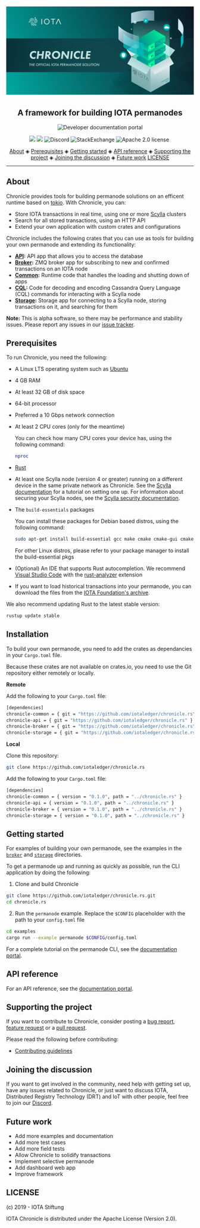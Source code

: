<h1 align="center">
  <br>
  <a href="https://docs.iota.org/docs/chronicle/1.1/overview"><img src=".github/Chronicle.png"></a>
</h1>

<h2 align="center">A framework for building IOTA permanodes</h2>

<p align="center">
    <a href="https://docs.iota.org/docs/chronicle/1.1/overview" style="text-decoration:none;">
    <img src="https://img.shields.io/badge/Documentation%20portal-blue.svg?style=for-the-badge" alt="Developer documentation portal">
</p>
<p align="center">
    <a href="https://github.com/iotaledger/chronicle.rs/actions" style="text-decoration:none;"><img src="https://github.com/iotaledger/chronicle.rs/workflows/Build/badge.svg"></a>
    <a href="https://github.com/iotaledger/chronicle.rs/actions" style="text-decoration:none;"><img src="https://github.com/iotaledger/chronicle.rs/workflows/Test/badge.svg"></a>
    <a href="https://discord.iota.org/" style="text-decoration:none;"><img src="https://img.shields.io/badge/Discord-9cf.svg?logo=discord" alt="Discord"></a>
    <a href="https://iota.stackexchange.com/" style="text-decoration:none;"><img src="https://img.shields.io/badge/StackExchange-9cf.svg?logo=stackexchange" alt="StackExchange"></a>
    <a href="https://github.com/iotaledger/chronicle.rs/blob/master/LICENSE" style="text-decoration:none;"><img src="https://img.shields.io/badge/License-Apache%202.0-green.svg" alt="Apache 2.0 license"></a>
    <a href="https://dependabot.com" style="text-decoration:none;"><img src="https://api.dependabot.com/badges/status?host=github&repo=iotaledger/chronicle.rs" alt=""></a>
</p>

<p align="center">
  <a href="#about">About</a> ◈
  <a href="#prerequisites">Prerequisites</a> ◈
  <a href="#getting-started">Getting started</a> ◈
  <a href="#api-reference">API reference</a> ◈
  <a href="#supporting-the-project">Supporting the project</a> ◈
  <a href="#joining-the-discussion">Joining the discussion</a> ◈
  <a href="#future-work">Future work</a>
  <a href="#LICENSE">LICENSE</a>
</p>

---

## About

Chronicle provides tools for building permanode solutions on an efficent runtime based on [tokio](https://docs.rs/crate/tokio). With Chronicle, you can:

- Store IOTA transactions in real time, using one or more [Scylla](https://www.scylladb.com/) clusters
- Search for all stored transactions, using an HTTP API
- Extend your own application with custom crates and configurations

Chronicle includes the following crates that you can use as tools for building your own permanode and extending its functionality:

- **[API](chronicle-api/README.md):** API app that allows you to access the database
- **[Broker](chronicle-broker/README.md):** ZMQ broker app for subscribing to new and confirmed transactions on an IOTA node
- **[Common](chronicle-common/README.md):** Runtime code that handles the loading and shutting down of apps
- **[CQL](chronicle-cql/README.md):** Code for decoding and encoding Cassandra Query Language (CQL) commands for interacting with a Scylla node
- **[Storage](chronicle-storage/README.md):** Storage app for connecting to a Scylla node, storing transactions on it, and searching for them

**Note:** This is alpha software, so there may be performance and stability issues. Please report any issues in our [issue tracker](https://github.com/iotaledger/chronicle.rs/issues/new).

## Prerequisites

To run Chronicle, you need the following:

- A Linux LTS operating system such as [Ubuntu](https://ubuntu.com/download#download)

- 4 GB RAM

- At least 32 GB of disk space

- 64-bit processor

- Preferred a 10 Gbps network connection

- At least 2 CPU cores (only for the meantime)

    You can check how many CPU cores your device has, using the following command:

    ```bash
    nproc
    ```

- [Rust](https://www.rust-lang.org/tools/install)

- At least one Scylla node (version 4 or greater) running on a different device in the same private network as Chronicle. See the [Scylla documentation](https://docs.scylladb.com/getting-started/) for a tutorial on setting one up. For information about securing your Scylla nodes, see the [Scylla security documentation](https://docs.scylladb.com/operating-scylla/security/).

- The `build-essentials` packages

    You can install these packages for Debian based distros, using the following command:

    ```bash
    sudo apt-get install build-essential gcc make cmake cmake-gui cmake-curses-gui
    ```
    For other Linux distros, please refer to your package manager to install the build-essential pkgs



- (Optional) An IDE that supports Rust autocompletion. We recommend [Visual Studio Code](https://code.visualstudio.com/Download) with the [rust-analyzer](https://marketplace.visualstudio.com/items?itemName=matklad.rust-analyzer) extension

- If you want to load historical transactions into your permanode, you can download the files from the [IOTA Foundation's archive](https://dbfiles.iota.org/?prefix=mainnet/history/).

We also recommend updating Rust to the latest stable version:

```bash
rustup update stable
```

## Installation

To build your own permanode, you need to add the crates as dependancies in your `Cargo.toml` file.

Because these crates are not available on crates.io, you need to use the Git repository either remotely or locally.

**Remote**

Add the following to your `Cargo.toml` file:

```bash
[dependencies]
chronicle-common = { git = "https://github.com/iotaledger/chronicle.rs" }
chronicle-api = { git = "https://github.com/iotaledger/chronicle.rs" }
chronicle-broker = { git = "https://github.com/iotaledger/chronicle.rs" }
chronicle-storage = { git = "https://github.com/iotaledger/chronicle.rs" }
```

**Local**

Clone this repository:

```bash
git clone https://github.com/iotaledger/chronicle.rs
```

Add the following to your `Cargo.toml` file:

```bash
[dependencies]
chronicle-common = { version = "0.1.0", path = "../chronicle.rs" }
chronicle-api = { version = "0.1.0", path = "../chronicle.rs" }
chronicle-broker = { version = "0.1.0", path = "../chronicle.rs" }
chronicle-storage = { version = "0.1.0", path = "../chronicle.rs" }
```

## Getting started

For examples of building your own permanode, see the examples in the [`broker`](examples/broker/main.rs) and [`storage`](examples/storage/main.rs) directories.

To get a permanode up and running as quickly as possible, run the CLI application by doing the following:

1. Clone and build Chronicle

  ```bash
  git clone https://github.com/iotaledger/chronicle.rs.git
  cd chronicle.rs
  ```

2. Run the `permanode` example. Replace the `$CONFIG` placeholder with the path to your `config.toml` file

  ```bash
  cd examples
  cargo run --example permanode $CONFIG/config.toml
  ```

For a complete tutorial on the permanode CLI, see the [documentation portal](https://docs.iota.org/docs/chronicle/1.1/tutorials/run-a-permanode).

## API reference

For an API reference, see the [documentation portal](https://docs.iota.org/docs/chronicle/1.1/references/chronicle-api-reference).

## Supporting the project

If you want to contribute to Chronicle, consider posting a [bug report](https://github.com/iotaledger/chronicle.rs/issues/new?template=bug-report-for-chronicle.md), [feature request](https://github.com/iotaledger/chronicle.rs/issues/new?template=feature-request-for-chronicle.md) or a [pull request](https://github.com/iotaledger/chronicle.rs/pulls).

Please read the following before contributing:

- [Contributing guidelines](.github/CONTRIBUTING.md)

## Joining the discussion

If you want to get involved in the community, need help with getting set up, have any issues related to Chronicle, or just want to discuss IOTA, Distributed Registry Technology (DRT) and IoT with other people, feel free to join our [Discord](https://discord.iota.org/).

## Future work

- Add more examples and documentation
- Add more test cases
- Add more field tests
- Allow Chronicle to solidify transactions
- Implement selective permanode
- Add dashboard web app
- Improve framework

## LICENSE

(c) 2019 - IOTA Stiftung

IOTA Chronicle is distributed under the Apache License (Version 2.0).
